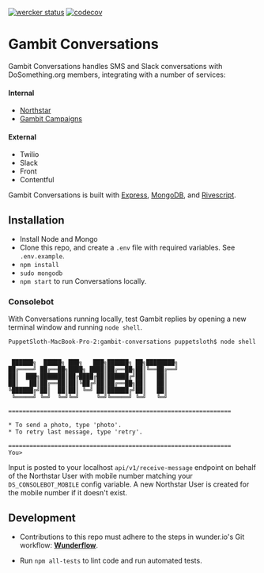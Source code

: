 [![wercker status](https://app.wercker.com/status/88e7574ecfa61c969df7bee4e035a7ad/s/master "wercker status")](https://app.wercker.com/project/byKey/88e7574ecfa61c969df7bee4e035a7ad) [![codecov](https://codecov.io/gh/DoSomething/gambit-conversations/branch/master/graph/badge.svg)](https://codecov.io/gh/DoSomething/gambit-conversations)

# Gambit Conversations

Gambit Conversations handles SMS and Slack conversations with DoSomething.org members, integrating with a number of services:

#### Internal 
* [Northstar](https://github.com/dosomething/northstar)
* [Gambit Campaigns](https://github.com/dosomething/gambit-campaigns)

#### External 
* Twilio
* Slack
* Front
* Contentful

Gambit Conversations is built with [Express](https://expressjs.com/), [MongoDB](https://www.mongodb.com/), and [Rivescript](https://www.rivescript.com/).

## Installation

* Install Node and Mongo
* Clone this repo, and create a `.env` file with required variables. See `.env.example`.
* `npm install`
* `sudo mongodb`
* `npm start` to run Conversations locally.

### Consolebot
With Conversations running locally, test Gambit replies by opening a new terminal window and running `node shell`. 

```
PuppetSloth-MacBook-Pro-2:gambit-conversations puppetsloth$ node shell


 ██████╗  █████╗ ███╗   ███╗██████╗ ██╗████████╗
██╔════╝ ██╔══██╗████╗ ████║██╔══██╗██║╚══██╔══╝
██║  ███╗███████║██╔████╔██║██████╔╝██║   ██║
██║   ██║██╔══██║██║╚██╔╝██║██╔══██╗██║   ██║
╚██████╔╝██║  ██║██║ ╚═╝ ██║██████╔╝██║   ██║
 ╚═════╝ ╚═╝  ╚═╝╚═╝     ╚═╝╚═════╝ ╚═╝   ╚═╝

===============================================================

* To send a photo, type 'photo'.
* To retry last message, type 'retry'.

===============================================================
You> 
```

Input is posted to your localhost `api/v1/receive-message` endpoint on behalf of the Northstar User  with mobile number matching your  `DS_CONSOLEBOT_MOBILE` config variable. A new Northstar User is created for the mobile number if it doesn't exist.


## Development
* Contributions to this repo must adhere to the steps in wunder.io's Git workflow:  **[Wunderflow](http://wunderflow.wunder.io/)**.

* Run `npm all-tests` to lint code and run automated tests.
